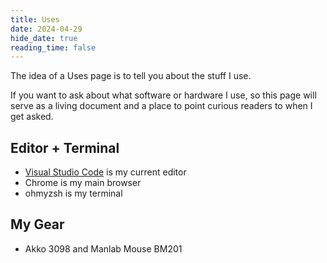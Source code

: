 ```yaml
---
title: Uses
date: 2024-04-29
hide_date: true
reading_time: false
---
```


The idea of a Uses page is to tell you about the stuff I use.


If you want to ask about what software or hardware I use, so this page will serve as a living document and a place to point curious readers to when I get asked.

## Editor + Terminal

- [Visual Studio Code](https://code.visualstudio.com/) is my current editor
- Chrome is my main browser
- ohmyzsh is my terminal

## My Gear

- Akko 3098 and Manlab Mouse BM201
